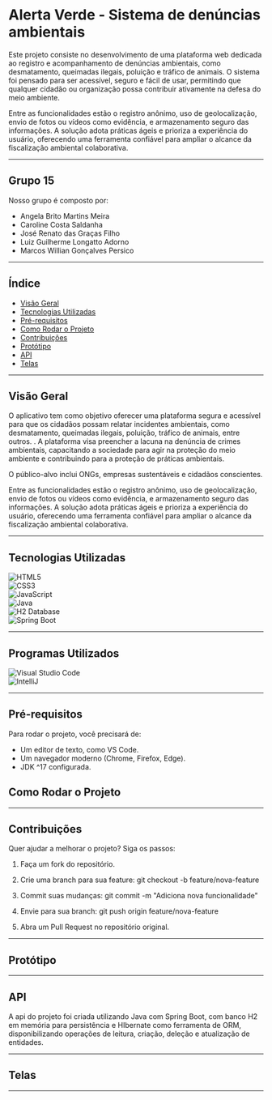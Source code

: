 # Alerta Verde - Sistema de denúncias ambientais  

Este projeto consiste no desenvolvimento de uma plataforma web dedicada ao registro e acompanhamento de denúncias ambientais, como desmatamento, queimadas ilegais, poluição e tráfico de animais. O sistema foi pensado para ser acessível, seguro e fácil de usar, permitindo que qualquer cidadão ou organização possa contribuir ativamente na defesa do meio ambiente.

Entre as funcionalidades estão o registro anônimo, uso de geolocalização, envio de fotos ou vídeos como evidência, e armazenamento seguro das informações. A solução adota práticas ágeis e prioriza a experiência do usuário, oferecendo uma ferramenta confiável para ampliar o alcance da fiscalização ambiental colaborativa.


---

## Grupo 15
Nosso grupo é composto por:

- Angela Brito Martins Meira 
- Caroline Costa Saldanha
- José Renato das Graças Filho
- Luiz Guilherme Longatto Adorno
- Marcos Willian Gonçalves Persico

---

## Índice  
- [Visão Geral](#visão-geral)  
- [Tecnologias Utilizadas](#tecnologias-utilizadas)  
- [Pré-requisitos](#pré-requisitos)  
- [Como Rodar o Projeto](#como-rodar-o-projeto)  
- [Contribuições](#contribuições)  
- [Protótipo](#protótipo)
- [API](#api)
- [Telas](#telas)

---

## Visão Geral  
O aplicativo tem como objetivo oferecer uma plataforma segura e acessível para que os cidadãos possam relatar incidentes ambientais, como desmatamento, queimadas ilegais, poluição, tráfico de animais, entre outros. . A plataforma visa preencher a lacuna na denúncia de crimes ambientais, capacitando a sociedade para agir na proteção do meio ambiente e contribuindo para a proteção de práticas ambientais. 

O público-alvo inclui ONGs, empresas sustentáveis e cidadãos conscientes.

Entre as funcionalidades estão o registro anônimo, uso de geolocalização, envio de fotos ou vídeos como evidência, e armazenamento seguro das informações. A solução adota práticas ágeis e prioriza a experiência do usuário, oferecendo uma ferramenta confiável para ampliar o alcance da fiscalização ambiental colaborativa.

---

## Tecnologias Utilizadas  

![HTML5](https://img.shields.io/badge/HTML5-E34F26?style=for-the-badge&logo=html5&logoColor=white)  
![CSS3](https://img.shields.io/badge/CSS3-1572B6?style=for-the-badge&logo=css3&logoColor=white)  
![JavaScript](https://img.shields.io/badge/JavaScript-F7DF1E?style=for-the-badge&logo=javascript&logoColor=black)  
![Java](https://img.shields.io/badge/Java-ED8B00?style=for-the-badge&logo=openjdk&logoColor=white)  
![H2 Database](https://img.shields.io/badge/H2_Database-0078D6?style=for-the-badge&logo=databricks&logoColor=white)  
![Spring Boot](https://img.shields.io/badge/Spring_Boot-6DB33F?style=for-the-badge&logo=spring-boot&logoColor=white)  

---

## Programas Utilizados  

![Visual Studio Code](https://img.shields.io/badge/Visual_Studio_Code-0078D4?style=for-the-badge&logo=visual%20studio%20code&logoColor=White)  
![IntelliJ](https://img.shields.io/badge/Intellij%20Idea-000?logo=intellij-idea&style=for-the-badge)  

---

## Pré-requisitos  
Para rodar o projeto, você precisará de:  
- Um editor de texto, como VS Code.  
- Um navegador moderno (Chrome, Firefox, Edge).
- JDK ^17 configurada.  

## Como Rodar o Projeto  




---

## Contribuições  
Quer ajudar a melhorar o projeto? Siga os passos:

1. Faça um fork do repositório.

2. Crie uma branch para sua feature:
   git checkout -b feature/nova-feature

3. Commit suas mudanças:
   git commit -m "Adiciona nova funcionalidade"

4. Envie para sua branch:
   git push origin feature/nova-feature

5. Abra um Pull Request no repositório original.

---

## Protótipo

---

## API
A api do projeto foi criada utilizando Java com Spring Boot, com banco H2 em memória para persistência e HIbernate como ferramenta de ORM, disponibilizando operações de leitura, criação, deleção e atualização de entidades.


---

## Telas

---
